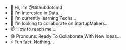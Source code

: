 - 👋 Hi, I’m @Githubdotcmd
- 👀 I’m interested in Data...
- 🌱 I’m currently learning Techs...
- 💞️ I’m looking to collaborate on StartupMakers...
- 📫 How to reach me ...
- 😄 Pronouns: Ready To Collaborate With New Ideas...
- ⚡ Fun fact: Nothing...

<!---
Githubdotcmd/Githubdotcmd is a ✨ special ✨ repository because its `README.md` (this file) appears on your GitHub profile.
You can click the Preview link to take a look at your changes.
--->
